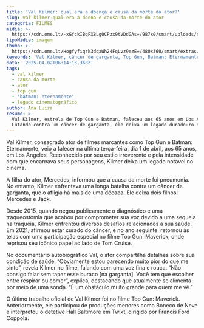 ```yaml
---
title: 'Val Kilmer: qual era a doença e causa da morte do ator?'
slug: val-kilmer-qual-era-a-doena-e-causa-da-morte-do-ator
categoria: FILMES
midia: >-
  https://cdn.ome.lt/-xGfckIBqFX8Lg0CPzx9tVDdGAs=/987x0/smart/uploads/conteudo/fotos/Screenshot_2025-04-01_at_22.25.49.png
tipoMidia: imagem
thumb: >-
  https://cdn.ome.lt/Hogfyfiqrk3dqaWh24FqLvz9ezE=/480x360/smart/extras/conteudos/Screenshot_2025-04-01_at_22.25.49.png
keywords: 'Val Kilmer, câncer de garganta, Top Gun, Batman: Eternamente, pneumonia'
data: '2025-04-02T06:14:13.368Z'
tags:
  - val kilmer
  - causa da morte
  - ator
  - top gun
  - 'batman: eternamente'
  - legado cinematográfico
author: Ana Luiza
resumo: >-
  Val Kilmer, estrela de Top Gun e Batman, faleceu aos 65 anos em Los Angeles.
  Lutando contra um câncer de garganta, ele deixa um legado duradouro no cinema.
---
```


Val Kilmer, consagrado ator de filmes marcantes como Top Gun e Batman: Eternamente, veio a falecer na última terça-feira, dia 1 de abril, aos 65 anos, em Los Angeles. Reconhecido por seu estilo irreverente e pela intensidade com que encarnava seus personagens, Kilmer deixa um legado notável no cinema.

A filha do ator, Mercedes, informou que a causa da morte foi pneumonia. No entanto, Kilmer enfrentava uma longa batalha contra um câncer de garganta, que o afligia há mais de uma década. Ele deixa dois filhos: Mercedes e Jack.

Desde 2015, quando negou publicamente o diagnóstico e uma traqueostomia que acabou por comprometer sua voz devido a uma sequela na traqueia, Kilmer enfrentou diversos desafios relacionados à sua saúde. Em 2021, afirmou estar curado do câncer, e no ano seguinte, retornou às telas com uma participação especial no filme Top Gun: Maverick, onde reprisou seu icônico papel ao lado de Tom Cruise.

No documentário autobiográfico Val, o ator compartilha detalhes sobre sua condição de saúde. “Obviamente estou parecendo muito pior do que me sinto”, revela Kilmer no filme, falando com uma voz fina e rouca. “Não consigo falar sem tapar esse buraco [na garganta]. Você tem que escolher entre respirar ou comer”, explica, destacando que atualmente se alimenta por meio de uma sonda. “É um obstáculo muito grande para quem me vê.”

O último trabalho oficial de Val Kilmer foi no filme Top Gun: Maverick. Anteriormente, ele participou de produções menores como Boneco de Neve e interpretou o detetive Hall Baltimore em Twixt, dirigido por Francis Ford Coppola.
